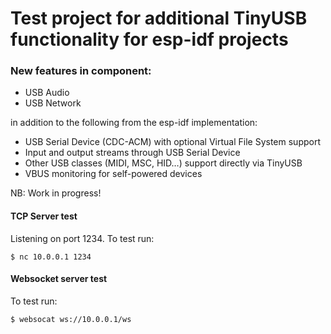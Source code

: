 # Test project for additional TinyUSB functionality for esp-idf projects

### New features in component:
* USB Audio
* USB Network

in addition to the following from the esp-idf implementation:
* USB Serial Device (CDC-ACM) with optional Virtual File System support
* Input and output streams through USB Serial Device
* Other USB classes (MIDI, MSC, HID…) support directly via TinyUSB
* VBUS monitoring for self-powered devices


NB: Work in progress!

#### TCP Server test
Listening on port 1234. To test run:
```
$ nc 10.0.0.1 1234
```

#### Websocket server test
To test run:
```
$ websocat ws://10.0.0.1/ws
```
